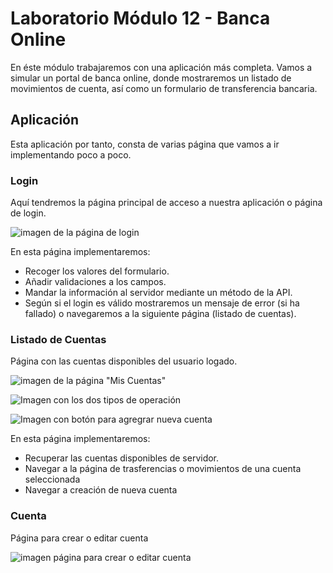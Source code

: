 # Laboratorio Módulo 12 - Banca Online

En éste módulo trabajaremos con una aplicación más completa. Vamos a simular un portal de banca online,
donde mostraremos un listado de movimientos de cuenta, así como un formulario de transferencia bancaria.

## Aplicación

Esta aplicación por tanto, consta de varias página que vamos a ir implementando poco a poco.

### Login

Aquí tendremos la página principal de acceso a nuestra aplicación o página de login.

![imagen de la página de login](https://user-images.githubusercontent.com/65629207/135728463-d0d0cf96-8dc0-4392-b958-68107e3046b4.png)

En esta página implementaremos:
- Recoger los valores del formulario.
- Añadir validaciones a los campos.
- Mandar la información al servidor mediante un método de la API.
- Según si el login es válido mostraremos un mensaje de error (si ha fallado) o navegaremos a la siguiente página (listado de cuentas).


### Listado de Cuentas

Página con las cuentas disponibles del usuario logado.

![imagen de la página "Mis Cuentas"](https://user-images.githubusercontent.com/65629207/135728513-c6edee5e-f197-4939-a215-3689964b5192.png)

![Imagen con los dos tipos de operación](https://user-images.githubusercontent.com/65629207/135728547-1478d685-952f-4aa9-9b72-08450a0cf086.png)

![Imagen con botón para agregrar nueva cuenta](https://user-images.githubusercontent.com/65629207/135728587-65cb3876-970a-45ff-90c9-f3fdbeb8fa9f.png)

En esta página implementaremos:

- Recuperar las cuentas disponibles de servidor.
- Navegar a la página de trasferencias o movimientos de una cuenta seleccionada
- Navegar a creación de nueva cuenta


### Cuenta

Página para crear o editar cuenta

![imagen página para crear o editar cuenta](https://user-images.githubusercontent.com/65629207/135728662-13073770-f4e2-4a8d-83b0-bacffb4e84ab.png)

